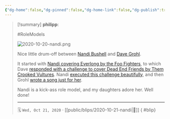 ```yaml
---
{"dg-home":false,"dg-pinned":false,"dg-home-link":false,"dg-publish":true,"type":"blip","created-date":"2020-10-21T00:00:00","disabled rules":["yaml-title","yaml-title-alias","file-name-heading"],"title":"philipp @ 2020-10-21","dg-permalink":"2020/10/21/nandi/","updated-date":"2025-05-01T10:51:04","dg-path":"blips/2020-10-21-nandi.md","permalink":"/2020/10/21/nandi/","dgPassFrontmatter":true}
---
```


> [!summary] **philipp**:
>
> #RoleModels
>
> ![2020-10-20-nandi.png](/img/user/attachments/2020-10-20-nandi.png)
>
> Nice little drum-off between [Nandi Bushell](https://www.youtube.com/channel/UCbMg1QLaHBzmww35QK-mHEQ) and [Dave Grohl](https://twitter.com/officialdavepag?lang=en).
>
> It started with [Nandi covering Everlong by the Foo Fighters](https://www.youtube.com/watch?v=MRvHI8tgx8A), to which Dave [responded with a challenge to cover Dead End Friends by Them Crooked  Vultures](https://twitter.com/foofighters/status/1299740995538485248). Nandi [executed this challenge beautifully](https://www.youtube.com/watch?v=OZBQW2gE0Ew&list=PL0B-SSjYdybBRF4tbXLAl4WDBhOQbydod&index=3), and then Grohl [wrote a song just for her](https://twitter.com/foofighters/status/1305517568946438144).
>
> Nandi is a kick-ass role model, and my daughters adore her. Well done!
> - - -
>
> 🗓️ `Wed, Oct 21, 2020` · [[public/blips/2020-10-21-nandi\|🔗]]
{ #blip}


